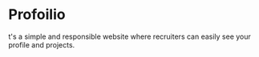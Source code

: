 # Profoilio
t's a simple and responsible website where recruiters can easily see your profile and projects.
